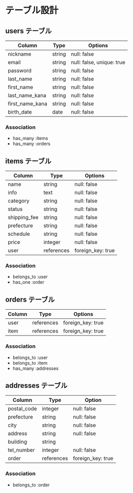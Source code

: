 # テーブル設計

## users テーブル

| Column          | Type   | Options                   |
| --------------- | ------ | ------------------------- |
| nickname        | string | null: false               |
| email           | string | null: false, unique: true |
| password        | string | null: false               |
| last_name       | string | null: false               |
| first_name      | string | null: false               |
| last_name_kana  | string | null: false               |
| first_name_kana | string | null: false               |
| birth_date      | date   | null: false               |

### Association

- has_many :items
- has_many :orders

## items テーブル

| Column       | Type       | Options           |
| ------------ | ---------- | ----------------- |
| name         | string     | null: false       |
| info         | text       | null: false       |
| category     | string     | null: false       |
| status       | string     | null: false       |
| shipping_fee | string     | null: false       |
| prefecture   | string     | null: false       |
| schedule     | string     | null: false       |
| price        | integer    | null: false       |
| user         | references | foreign_key: true |

### Association

- belongs_to :user
- has_one :order

## orders テーブル

| Column    | Type       | Options           |
| --------- | ---------- | ----------------- |
| user      | references | foreign_key: true |
| item      | references | foreign_key: true |

### Association

- belongs_to :user
- belongs_to :item
- has_many :addresses

## addresses テーブル

| Column      | Type       | Option            |
| ----------- | ---------- | ----------------- |
| postal_code | integer    | null: false       |
| prefecture  | string     | null: false       |
| city        | string     | null: false       |
| address     | string     | null: false       |
| building    | string     |                   |
| tel_number  | integer    | null: false       |
| order       | references | foreign_key: true |

### Association

- belongs_to :order